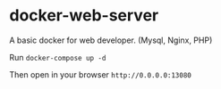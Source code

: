 # docker-web-server
A basic docker for web developer. (Mysql, Nginx, PHP)

Run `docker-compose up -d`

Then open in your browser `http://0.0.0.0:13080`